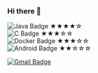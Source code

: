 ### Hi there 👋
 ![Java Badge](https://img.shields.io/badge/Language-Java-yellow) ★★★★☆  
 ![C Badge](https://img.shields.io/badge/Language-C-blueviolet)   ★★★☆☆  
 ![Docker Badge](https://img.shields.io/badge/Skill-Docker-blue)  ★★★☆☆  
 ![Android Badge](https://img.shields.io/badge/Skill-Android-green) ★★☆☆☆  
 
 [![Gmail Badge](https://img.shields.io/badge/Gmail-d14836?style=flat-square&logo=Gmail&logoColor=white&link=mailto:snugyun01@gmail.com)](mailto:mementohora96@gmail.com)
